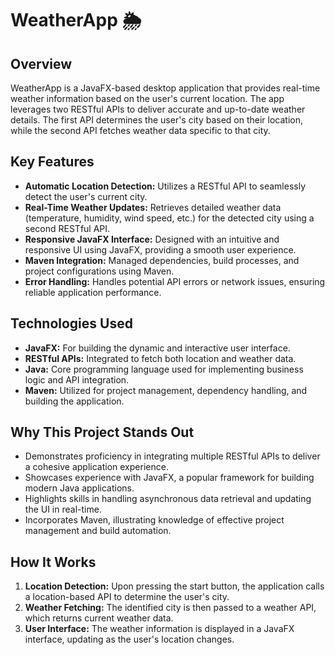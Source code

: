 # WeatherApp 🌦️

## Overview

WeatherApp is a JavaFX-based desktop application that provides real-time weather information based on the user's current location. The app leverages two RESTful APIs to deliver accurate and up-to-date weather details. The first API determines the user's city based on their location, while the second API fetches weather data specific to that city.

## Key Features

- **Automatic Location Detection:** Utilizes a RESTful API to seamlessly detect the user's current city.
- **Real-Time Weather Updates:** Retrieves detailed weather data (temperature, humidity, wind speed, etc.) for the detected city using a second RESTful API.
- **Responsive JavaFX Interface:** Designed with an intuitive and responsive UI using JavaFX, providing a smooth user experience.
- **Maven Integration:** Managed dependencies, build processes, and project configurations using Maven.
- **Error Handling:** Handles potential API errors or network issues, ensuring reliable application performance.

## Technologies Used

- **JavaFX:** For building the dynamic and interactive user interface.
- **RESTful APIs:** Integrated to fetch both location and weather data.
- **Java:** Core programming language used for implementing business logic and API integration.
- **Maven:** Utilized for project management, dependency handling, and building the application.

## Why This Project Stands Out

- Demonstrates proficiency in integrating multiple RESTful APIs to deliver a cohesive application experience.
- Showcases experience with JavaFX, a popular framework for building modern Java applications.
- Highlights skills in handling asynchronous data retrieval and updating the UI in real-time.
- Incorporates Maven, illustrating knowledge of effective project management and build automation.

## How It Works

1. **Location Detection:** Upon pressing the start button, the application calls a location-based API to determine the user's city.
2. **Weather Fetching:** The identified city is then passed to a weather API, which returns current weather data.
3. **User Interface:** The weather information is displayed in a JavaFX interface, updating as the user's location changes.

